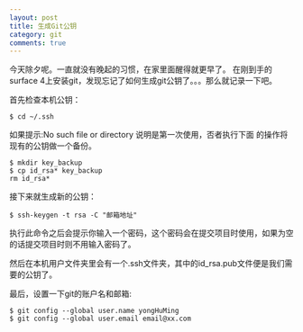 ```yaml
---
layout: post
title: 生成Git公钥
category: git
comments: true
---
```


今天除夕呢。一直就没有晚起的习惯，在家里面醒得就更早了。
在刚到手的surface 4上安装git，发现忘记了如何生成git公钥了。。。那么就记录一下吧。

首先检查本机公钥：
```
$ cd ~/.ssh
```

如果提示:No such file or directory 说明是第一次使用，否者执行下面
的操作将现有的公钥做一个备份。
```
$ mkdir key_backup
$ cp id_rsa* key_backup
rm id_rsa*
```

接下来就生成新的公钥：
```
$ ssh-keygen -t rsa -C "邮箱地址"
```

执行此命令之后会提示你输入一个密码，这个密码会在提交项目时使用，如果为空的话提交项目时则不用输入密码了。

然后在本机用户文件夹里会有一个.ssh文件夹，其中的id_rsa.pub文件便是我们需要的公钥了。

最后，设置一下git的账户名和邮箱:
```
$ git config --global user.name yongHuMing
$ git config --global user.email email@xx.com
```